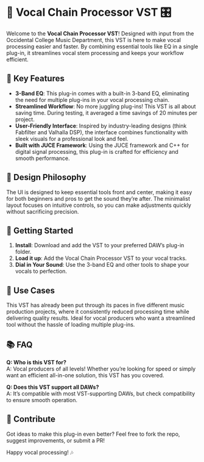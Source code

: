 # 🎤 Vocal Chain Processor VST 🎛️

Welcome to the **Vocal Chain Processor VST**! Designed with input from the Occidental College Music Department, this VST is here to make vocal processing easier and faster. By combining essential tools like EQ in a single plug-in, it streamlines vocal stem processing and keeps your workflow efficient. 

## 🌟 Key Features
- **3-Band EQ**: This plug-in comes with a built-in 3-band EQ, eliminating the need for multiple plug-ins in your vocal processing chain.
- **Streamlined Workflow**: No more juggling plug-ins! This VST is all about saving time. During testing, it averaged a time savings of 20 minutes per project.
- **User-Friendly Interface**: Inspired by industry-leading designs (think Fabfilter and Valhalla DSP), the interface combines functionality with sleek visuals for a professional look and feel.
- **Built with JUCE Framework**: Using the JUCE framework and C++ for digital signal processing, this plug-in is crafted for efficiency and smooth performance.

## 🎨 Design Philosophy
The UI is designed to keep essential tools front and center, making it easy for both beginners and pros to get the sound they’re after. The minimalist layout focuses on intuitive controls, so you can make adjustments quickly without sacrificing precision.

## 🚀 Getting Started
1. **Install**: Download and add the VST to your preferred DAW’s plug-in folder.
2. **Load it up**: Add the Vocal Chain Processor VST to your vocal tracks.
3. **Dial in Your Sound**: Use the 3-band EQ and other tools to shape your vocals to perfection.

## 🎼 Use Cases
This VST has already been put through its paces in five different music production projects, where it consistently reduced processing time while delivering quality results. Ideal for vocal producers who want a streamlined tool without the hassle of loading multiple plug-ins.

## 📚 FAQ

**Q: Who is this VST for?**  
A: Vocal producers of all levels! Whether you’re looking for speed or simply want an efficient all-in-one solution, this VST has you covered.

**Q: Does this VST support all DAWs?**  
A: It’s compatible with most VST-supporting DAWs, but check compatibility to ensure smooth operation.

## 🌈 Contribute
Got ideas to make this plug-in even better? Feel free to fork the repo, suggest improvements, or submit a PR!

Happy vocal processing! 🎶
